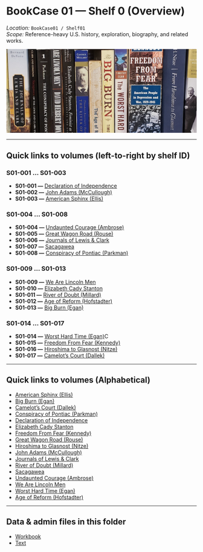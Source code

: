 # BookCase 01 — Shelf 0 (Overview)

*Location:* `BookCase01 / Shelf01`  
*Scope:* Reference-heavy U.S. history, exploration, biography, and related works.

![Shelf 1 photo](Shelf1.jpg)

---

## Quick links to volumes (left-to-right by shelf ID)

### S01-001 … S01-003
- **S01-001 —** [Declaration of Independence](DeclarationOfIndependence.md)
- **S01-002 —** [John Adams (McCullough)](JohnAdams_McCullough.md)
- **S01-003 —** [American Sphinx (Ellis)](AmericanSphinx_Ellis.md)

### S01-004 … S01-008
- **S01-004 —** [Undaunted Courage (Ambrose)](UndauntedCourage_Ambrose.md)
- **S01-005 —** [Great Wagon Road (Rouse)](GreatWagonRoad.md)
- **S01-006 —** [Journals of Lewis & Clark](LewisAndClarkJournals.md)
- **S01-007 —** [Sacagawea](Sacagawea.md)
- **S01-008 —** [Conspiracy of Pontiac (Parkman)](ConspiracyOfPontiac_Parkman.md)

### S01-009 … S01-013
- **S01-009 —** [We Are Lincoln Men](WeAreLincolnMen.md)
- **S01-010 —** [Elizabeth Cady Stanton](ElizabethCadyStanton.md)
- **S01-011 —** [River of Doubt (Millard)](RiverOfDoubt_TheodoreRoosevelt.md)
- **S01-012 —** [Age of Reform (Hofstadter)](AgeOfReform_Hofstadter.md)
- **S01-013 —** [Big Burn (Egan)](BigBurn_Egan.md)

### S01-014 … S01-017
- **S01-014 —** [Worst Hard Time (Egan)](WorstHardTime_Egan.md)C
- **S01-015 —** [Freedom From Fear (Kennedy)](FreedomFromFear_Kennedy.md)
- **S01-016 —** [Hiroshima to Glasnost (Nitze)](HiroshimaToGlasnost_Nitze.md)
- **S01-017 —** [Camelot’s Court (Dallek)](CamelotsCourt_Dallek.md)

---

## Quick links to volumes (Alphabetical)

- [American Sphinx (Ellis)](AmericanSphinx_Ellis.md)
- [Big Burn (Egan)](BigBurn_Egan.md)
- [Camelot’s Court (Dallek)](CamelotsCourt_Dallek.md)
- [Conspiracy of Pontiac (Parkman)](ConspiracyOfPontiac_Parkman.md)
- [Declaration of Independence](DeclarationOfIndependence.md)
- [Elizabeth Cady Stanton](ElizabethCadyStanton.md)
- [Freedom From Fear (Kennedy)](FreedomFromFear_Kennedy.md)
- [Great Wagon Road (Rouse)](GreatWagonRoad.md)
- [Hiroshima to Glasnost (Nitze)](HiroshimaToGlasnost_Nitze.md)
- [John Adams (McCullough)](JohnAdams_McCullough.md)
- [Journals of Lewis & Clark](LewisAndClarkJournals.md)
- [River of Doubt (Millard)](RiverOfDoubt_TheodoreRoosevelt.md)
- [Sacagawea](Sacagawea.md)
- [Undaunted Courage (Ambrose)](UndauntedCourage_Ambrose.md)
- [We Are Lincoln Men](WeAreLincolnMen.md)
- [Worst Hard Time (Egan)](WorstHardTime_Egan.md)
- [Age of Reform (Hofstadter)](AgeOfReform_Hofstadter.md)

---

## Data & admin files in this folder

- [Workbook](BookCase01Shelf01.xlsx)
- [Text](BookCase01Shelf01.txt)
